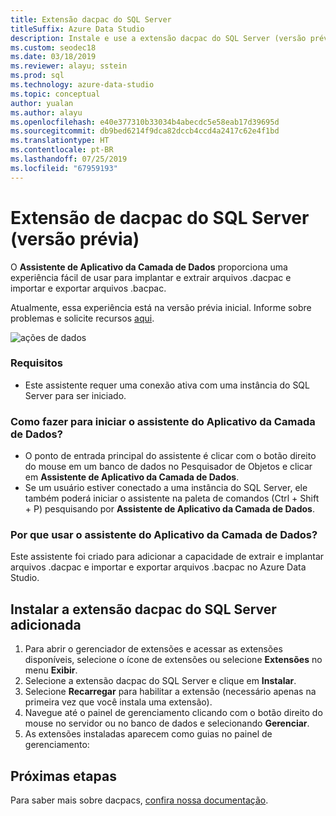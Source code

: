 ```yaml
---
title: Extensão dacpac do SQL Server
titleSuffix: Azure Data Studio
description: Instale e use a extensão dacpac do SQL Server (versão prévia) para o Azure Data Studio
ms.custom: seodec18
ms.date: 03/18/2019
ms.reviewer: alayu; sstein
ms.prod: sql
ms.technology: azure-data-studio
ms.topic: conceptual
author: yualan
ms.author: alayu
ms.openlocfilehash: e40e377310b33034b4abecdc5e58eab17d39695d
ms.sourcegitcommit: db9bed6214f9dca82dccb4ccd4a2417c62e4f1bd
ms.translationtype: HT
ms.contentlocale: pt-BR
ms.lasthandoff: 07/25/2019
ms.locfileid: "67959193"
---
```

# <a name="sql-server-dacpac-extension-preview"></a>Extensão de dacpac do SQL Server (versão prévia)

O **Assistente de Aplicativo da Camada de Dados** proporciona uma experiência fácil de usar para implantar e extrair arquivos .dacpac e importar e exportar arquivos .bacpac.

Atualmente, essa experiência está na versão prévia inicial. Informe sobre problemas e solicite recursos [aqui](https://github.com/microsoft/azuredatastudio/issues).

![ações de dados](media/sql-server-dacpac-extension/data-tier-application-actions.png)

 ### <a name="requirements"></a>Requisitos
 * Este assistente requer uma conexão ativa com uma instância do SQL Server para ser iniciado.

 ### <a name="how-do-i-start-the-data-tier-application-wizard"></a>Como fazer para iniciar o assistente do Aplicativo da Camada de Dados?
 * O ponto de entrada principal do assistente é clicar com o botão direito do mouse em um banco de dados no Pesquisador de Objetos e clicar em **Assistente de Aplicativo da Camada de Dados**.
 * Se um usuário estiver conectado a uma instância do SQL Server, ele também poderá iniciar o assistente na paleta de comandos (Ctrl + Shift + P) pesquisando por **Assistente de Aplicativo da Camada de Dados**.

 ### <a name="why-would-i-use-the-data-tier-application-wizard"></a>Por que usar o assistente do Aplicativo da Camada de Dados?
 Este assistente foi criado para adicionar a capacidade de extrair e implantar arquivos .dacpac e importar e exportar arquivos .bacpac no Azure Data Studio.

## <a name="install-the-sql-server-dacpac-extension"></a>Instalar a extensão dacpac do SQL Server adicionada

1. Para abrir o gerenciador de extensões e acessar as extensões disponíveis, selecione o ícone de extensões ou selecione **Extensões** no menu **Exibir**.
2. Selecione a extensão dacpac do SQL Server e clique em **Instalar**.
1. Selecione **Recarregar** para habilitar a extensão (necessário apenas na primeira vez que você instala uma extensão).
2. Navegue até o painel de gerenciamento clicando com o botão direito do mouse no servidor ou no banco de dados e selecionando **Gerenciar**.
3. As extensões instaladas aparecem como guias no painel de gerenciamento:

## <a name="next-steps"></a>Próximas etapas

Para saber mais sobre dacpacs, [confira nossa documentação](https://docs.microsoft.com/sql/relational-databases/data-tier-applications/data-tier-applications?view=sql-server-2017).